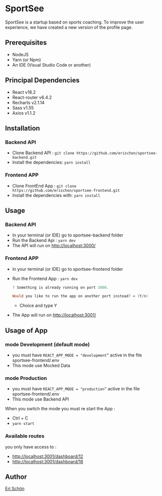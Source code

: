 # SportSee

SportSee is a startup based on sports coaching. To improve the user experience, we have created a new version of the profile page.

## Prerequisites

- NodeJS
- Yarn (or Npm)
- An IDE (Visual Studio Code or another)

## Principal Dependencies

- React v18.2
- React-router v6.4.2
- Recharts v2.1.14
- Sass v1.55
- Axios v1.1.2

## Installation

### Backend API

- Clone Backend API : `git clone https://github.com/erischon/sportsee-backend.git`
- Install the dependencies: `yarn install`

### Frontend APP

- Clone FrontEnd App : `git clone https://github.com/erischon/sportsee-frontend.git`
- Install the dependencies with: `yarn install`

## Usage

### Backend API

- In your terminal (or IDE) go to sportsee-backend folder
- Run the Backend Api : `yarn dev`
- The API will run on [http://localhost:3000/](http://localhost:3001/)

### Frontend APP

- In your terminal (or IDE) go to sportsee-frontend folder
- Run the Frontend App : `yarn dev`
    
    ```powershell
    ? Something is already running on port 3000.
    
    Would you like to run the app on another port instead? » (Y/n)
    ```
    
    - Choice and type Y
- The App will run on [http://localhost:3001/](http://localhost:3001/)

## Usage of App

### mode Development (default mode)

- you must have `REACT_APP_MODE = "development”` active in the file sportsee-frontend/.env
- This mode use Mocked Data

### mode Production

- you must have `REACT_APP_MODE = "production”` active in the file sportsee-frontend/.env
- This mode use Backend API

When you switch the mode you must re start the App :

- Ctrl + C
- `yarn start`

### Available routes

you only have access to :

- [http://localhost:3001/dashboard/12](http://localhost:3001/dashboard/18)
- [http://localhost:3001/dashboard/18](http://localhost:3001/dashboard/18)

## Author

[Eri Schön](https://github.com/erischon)